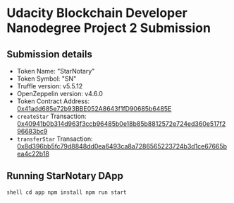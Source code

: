 # Udacity Blockchain Developer Nanodegree Project 2 Submission

## Submission details

- Token Name: "StarNotary"
- Token Symbol: "SN"
- Truffle version: v5.5.12
- OpenZeppelin version: v4.6.0
- Token Contract Address: [0x41add685e72b93BBE052A8643f1fD90685b6485E](https://rinkeby.etherscan.io/address/0x41add685e72b93bbe052a8643f1fd90685b6485e)
- `createStar` Transaction: [0x40941b0b314d963f3ccb96485b0e18b85b8812572e724ed360e517f296683bc9](https://rinkeby.etherscan.io/tx/0x40941b0b314d963f3ccb96485b0e18b85b8812572e724ed360e517f296683bc9)
- `transferStar` Transaction: [0x8d396bb5fc79d8848dd0ea6493ca8a7286565223724b3d1ce67665bea4c22b18](https://rinkeby.etherscan.io/tx/0x8d396bb5fc79d8848dd0ea6493ca8a7286565223724b3d1ce67665bea4c22b18)

## Running StarNotary DApp

``shell
cd app
npm install
npm run start
``
